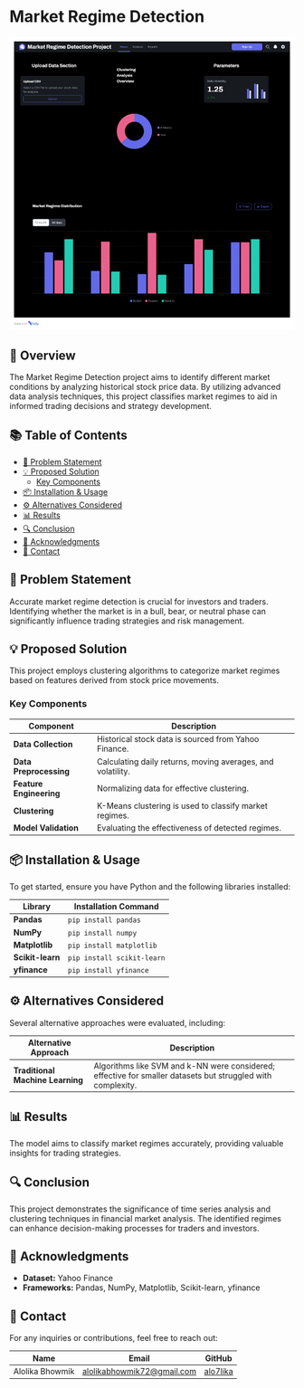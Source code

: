 <p align="center">
  <h1>Market Regime Detection</h1>
</p>


<p align="center">
  <img src="https://raw.githubusercontent.com/alo7lika/ML-Nexus/refs/heads/main/Time%20Series%20Analysis/Market%20Regime%20Detection/Market%20Regime%20Detection%20Project%20-%20Analysis%20Dashboard.png" alt="Market Regime Detection Dashboard" width="600"/>
</p>


## 📖 Overview
The Market Regime Detection project aims to identify different market conditions by analyzing historical stock price data. By utilizing advanced data analysis techniques, this project classifies market regimes to aid in informed trading decisions and strategy development.

## 📚 Table of Contents
- [🚀 Problem Statement](#-problem-statement)
- [💡 Proposed Solution](#-proposed-solution)
  - [Key Components](#key-components)
- [📦 Installation & Usage](#-installation--usage)
- [⚙️ Alternatives Considered](#-alternatives-considered)
- [📊 Results](#-results)
- [🔍 Conclusion](#-conclusion)
- [🤝 Acknowledgments](#-acknowledgments)
- [📧 Contact](#-contact)

## 🚀 Problem Statement
Accurate market regime detection is crucial for investors and traders. Identifying whether the market is in a bull, bear, or neutral phase can significantly influence trading strategies and risk management.

## 💡 Proposed Solution
This project employs clustering algorithms to categorize market regimes based on features derived from stock price movements.

### Key Components
| Component               | Description                                                  |
|-------------------------|--------------------------------------------------------------|
| **Data Collection**     | Historical stock data is sourced from Yahoo Finance.       |
| **Data Preprocessing**  | Calculating daily returns, moving averages, and volatility. |
| **Feature Engineering** | Normalizing data for effective clustering.                  |
| **Clustering**          | K-Means clustering is used to classify market regimes.      |
| **Model Validation**    | Evaluating the effectiveness of detected regimes.           |

## 📦 Installation & Usage
To get started, ensure you have Python and the following libraries installed:

| Library          | Installation Command                     |
|------------------|------------------------------------------|
| **Pandas**       | `pip install pandas`                     |
| **NumPy**        | `pip install numpy`                      |
| **Matplotlib**   | `pip install matplotlib`                 |
| **Scikit-learn** | `pip install scikit-learn`               |
| **yfinance**     | `pip install yfinance`                   |

## ⚙️ Alternatives Considered
Several alternative approaches were evaluated, including:

| Alternative Approach       | Description                                      |
|----------------------------|--------------------------------------------------|
| **Traditional Machine Learning** | Algorithms like SVM and k-NN were considered; effective for smaller datasets but struggled with complexity. |

## 📊 Results
The model aims to classify market regimes accurately, providing valuable insights for trading strategies.

## 🔍 Conclusion
This project demonstrates the significance of time series analysis and clustering techniques in financial market analysis. The identified regimes can enhance decision-making processes for traders and investors.

## 🤝 Acknowledgments
- **Dataset:** Yahoo Finance
- **Frameworks:** Pandas, NumPy, Matplotlib, Scikit-learn, yfinance

## 📧 Contact
For any inquiries or contributions, feel free to reach out:

| Name               | Email                       | GitHub             |
|--------------------|-----------------------------|---------------------|
| Alolika Bhowmik    | alolikabhowmik72@gmail.com   | [alo7lika](https://github.com/alo7lika) |
